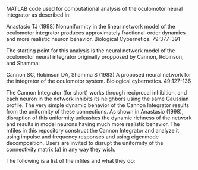 MATLAB code used for computational analysis of the oculomotor neural integrator as described in:  

Anastasio TJ (1998) Nonuniformity in the linear network model of the oculomotor integrator produces approximately fractional-order dynamics and more realistic neuron behavior. Biological Cybernetics. 79:377-391  

The starting point for this analysis is the neural network model of the oculomotor neural integrator originally propposed by Cannon, Robinson, and Shamma:  

Cannon SC, Robinson DA, Shamma S (1983) A proposed neural network for the integrator of the oculomotor system. Biological cybernetics. 49:127-136

The Cannon Integrator (for short) works through reciprocal inhibition, and each neuron in the network inhibits its neighbors using the same Gaussian profile. The very simple dynamic behavior of the Cannon Integrator results from the uniformity of these connections. As shown in Anastasio (1998), disruption of this uniformity unleashes the dynamic richness of the network and results in model neurons having much more realistic behavior. The mfiles in this repository construct the Cannon Integrator and analyze it using impulse and frequency responses and using eigenmode decomposition. Users are invited to disrupt the uniformity of the connectivity matrix (a) in any way they wish.  

The following is a list of the mfiles and what they do:  

